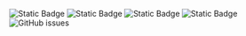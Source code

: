 ![Static Badge](https://img.shields.io/badge/blacklists-60-000000) ![Static Badge](https://img.shields.io/badge/blacklisted-3121159-cc0000) ![Static Badge](https://img.shields.io/badge/whitelisted-2243-00CC00) ![Static Badge](https://img.shields.io/badge/streaming_blacklist-28107-000000) ![GitHub issues](https://img.shields.io/github/issues/fabriziosalmi/blacklists)
